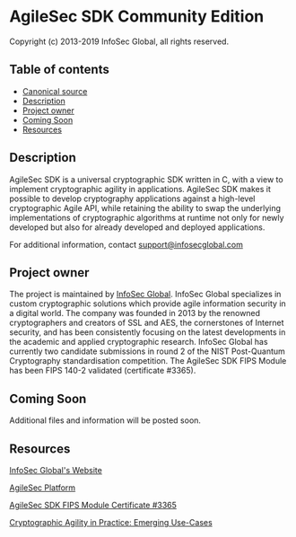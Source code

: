 # AgileSec SDK Community Edition

Copyright (c) 2013-2019 InfoSec Global, all rights reserved.

## Table of contents

* [Canonical source](#canonical-source)
* [Description](#description)
* [Project owner](#project-owner)
* [Coming Soon](#coming-soon)
* [Resources](#resources)


## Description

AgileSec SDK is a universal cryptographic SDK written in C, with a view to implement cryptographic agility in applications. 
AgileSec SDK makes it possible to develop cryptography applications against a high-level cryptographic Agile API, while retaining the ability to swap the underlying implementations of cryptographic algorithms at runtime not only for newly developed but also for already developed and deployed applications. 

For additional information, contact support@infosecglobal.com


## Project owner

The project is maintained by [InfoSec Global](https://www.infosecglobal.com). InfoSec Global specializes in custom cryptographic solutions which provide agile information security in a digital world. The company was founded in 2013 by the renowned cryptographers and creators of SSL and AES, the cornerstones of Internet security, and has been consistently focusing on the latest developments in the academic and applied cryptographic research. InfoSec Global has currently two candidate submissions in round 2 of the NIST Post-Quantum Cryptography standardisation competition. The AgileSec SDK FIPS Module has been FIPS 140-2 validated (certificate #3365).


## Coming Soon

Additional files and information will be posted soon.

## Resources

[InfoSec Global's Website](https://www.infosecglobal.com/)

[AgileSec Platform](https://www.infosecglobal.com/solutions/agile-crypto/agility-platform)

[AgileSec SDK FIPS Module Certificate #3365](https://csrc.nist.gov/projects/cryptographic-module-validation-program/Certificate/3365) 

[Cryptographic Agility in Practice: Emerging Use-Cases](https://uploads-ssl.webflow.com/5bd73d456f7b3f2db2bbbb95/5c76a740dcc2cc4646a06805_ISG_AgilityUseCases_Whitepaper-FINAL.pdf)

